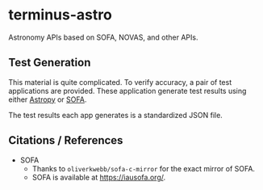 # terminus-astro
Astronomy APIs based on SOFA, NOVAS, and other APIs.


##  Test Generation

This material is quite complicated.  To verify accuracy, a pair of test applications are provided.  These application generate test results using either [Astropy](https://www.astropy.org/) or [SOFA](https://iausofa.org/).

The test results each app generates is a standardized JSON file. 


## Citations / References

* SOFA
    * Thanks to `oliverkwebb/sofa-c-mirror` for the exact mirror of SOFA.
    * SOFA is available at https://iausofa.org/.


